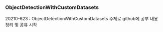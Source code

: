 ### ObjectDetectionWithCustomDatasets
20210-623 : ObjectDetectionWithCustomDatasets 주제로 github에 공부 내용 정리 및 공유 시작
